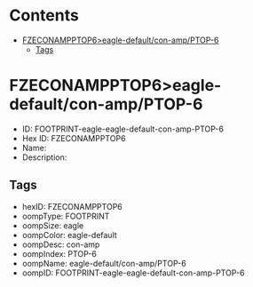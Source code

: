



Contents
========

* [FZECONAMPPTOP6>eagle-default/con-amp/PTOP-6](#fzeconampptop6eagle-defaultcon-ampptop-6)
	* [Tags](#tags)

# FZECONAMPPTOP6>eagle-default/con-amp/PTOP-6

- ID: FOOTPRINT-eagle-eagle-default-con-amp-PTOP-6
- Hex ID: FZECONAMPPTOP6
- Name: 
- Description: 

## Tags

- hexID: FZECONAMPPTOP6
- oompType: FOOTPRINT
- oompSize: eagle
- oompColor: eagle-default
- oompDesc: con-amp
- oompIndex: PTOP-6
- oompName: eagle-default/con-amp/PTOP-6
- oompID: FOOTPRINT-eagle-eagle-default-con-amp-PTOP-6
